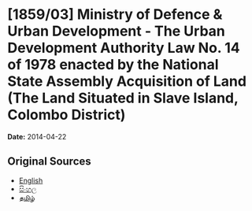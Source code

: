 # [1859/03] Ministry of Defence & Urban Development - The Urban Development Authority Law No. 14 of 1978 enacted by the National State Assembly Acquisition of Land (The Land Situated in Slave Island, Colombo District)

**Date:** 2014-04-22

## Original Sources

- [English](https://documents.gov.lk/view/extra-gazettes/2014/4/1859-03_E.pdf)
- [සිංහල](https://documents.gov.lk/view/extra-gazettes/2014/4/1859-03_S.pdf)
- [தமிழ்](https://documents.gov.lk/view/extra-gazettes/2014/4/1859-03_T.pdf)
